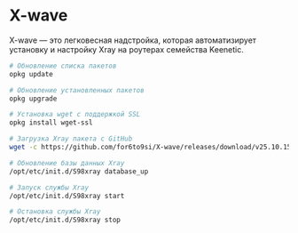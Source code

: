 # X-wave
X-wave — это легковесная надстройка, которая автоматизирует установку и настройку Xray на роутерах семейства Keenetic.


```bash
# Обновление списка пакетов
opkg update

# Обновление установленных пакетов
opkg upgrade

# Установка wget с поддержкой SSL
opkg install wget-ssl

# Загрузка Xray пакета с GitHub
wget -c https://github.com/for6to9si/X-wave/releases/download/v25.10.15/xray_25.10.15_mips32le.ipk

# Обновление базы данных Xray
/opt/etc/init.d/S98xray database_up

# Запуск службы Xray
/opt/etc/init.d/S98xray start

# Остановка службы Xray
/opt/etc/init.d/S98xray stop